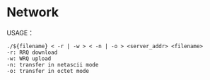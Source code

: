 # Network

USAGE：

```shell
./${filename} < -r | -w > < -n | -o > <server_addr> <filename>
-r: RRQ download
-w: WRQ	upload
-n: transfer in netascii mode
-o: transfer in octet mode
```